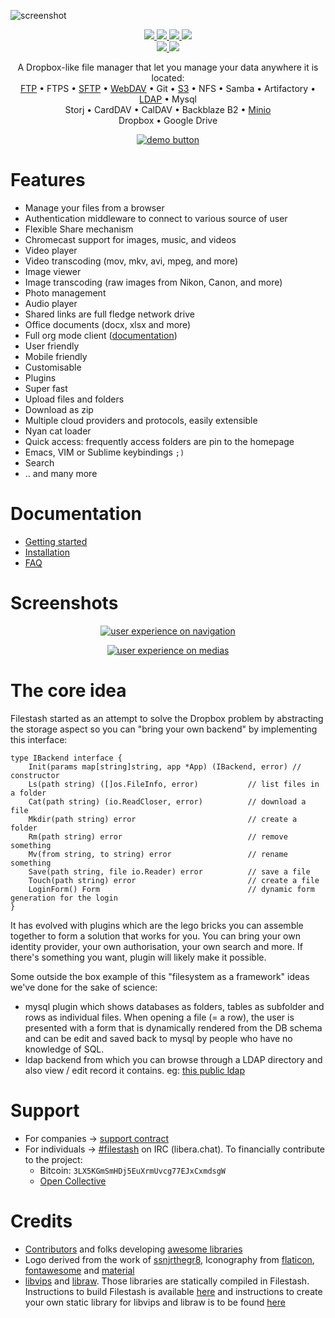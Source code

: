 ![screenshot](https://raw.githubusercontent.com/iilaurens/filestash_images/master/.assets/photo.jpg)

<p align="center">
    <a href="https://github.com/iilaurens/contributors" alt="Contributors">
        <img src="https://img.shields.io/github/contributors/iilaurens/filestash" style="max-width:100%;">
    </a>
    <a href="https://opencollective.com/filestash" alt="Backers on Open Collective">
        <img src="https://img.shields.io/opencollective/backers/filestash" style="max-width:100%;">
    </a>
    <a href="https://opencollective.com/filestash" alt="Sponsors on Open Collective">
        <img src="https://img.shields.io/opencollective/sponsors/filestash" style="max-width:100%;">
    </a>
    <a href="https://hub.docker.com/r/machines/filestash" alt="Docker Hub">
        <img src="https://img.shields.io/docker/pulls/machines/filestash" style="max-width:100%;">
    </a>
    <br>
    <a href="#" alt="Build">
        <img src="https://github.com/iilaurens/filestash/actions/workflows/ci.yml/badge.svg" style="max-width:100%;">
    </a>
    <a href="https://kiwiirc.com/nextclient/#irc://irc.libera.chat/#filestash?nick=guest??" alt="Chat on IRC">
        <img src="https://img.shields.io/badge/IRC-%23filestash-brightgreen.svg" style="max-width:100%;">
    </a>
</p>

<p align="center">
    A Dropbox-like file manager that let you manage your data anywhere it is located:<br>
    <a href="https://www.filestash.app/ftp-client.html">FTP</a> • FTPS • <a href="https://www.filestash.app/ssh-file-transfer.html">SFTP</a> • <a href="https://www.filestash.app/webdav-client.html">WebDAV</a> • Git • <a href="https://www.filestash.app/s3-browser.html">S3</a> • NFS • Samba • Artifactory • <a href="https://www.filestash.app/ldap-browser.html">LDAP</a> • Mysql <br>
       Storj • CardDAV • CalDAV • Backblaze B2 • <a href="https://www.filestash.app/s3-browser.html">Minio</a> <br>
               Dropbox • Google Drive
</p>
<p align="center">
    <a href="http://demo.filestash.app">
      <img src="https://raw.githubusercontent.com/iilaurens/filestash_images/master/.assets/button_demo.png" alt="demo button" />
    </a>
</p>

# Features
- Manage your files from a browser
- Authentication middleware to connect to various source of user
- Flexible Share mechanism
- Chromecast support for images, music, and videos
- Video player
- Video transcoding (mov, mkv, avi, mpeg, and more)
- Image viewer
- Image transcoding (raw images from Nikon, Canon, and more)
- Photo management
- Audio player
- Shared links are full fledge network drive
- Office documents (docx, xlsx and more)
- Full org mode client ([documentation](https://www.filestash.app/2018/05/31/release-note-v0.1/))
- User friendly
- Mobile friendly
- Customisable
- Plugins
- Super fast
- Upload files and folders
- Download as zip
- Multiple cloud providers and protocols, easily extensible
- Nyan cat loader
- Quick access: frequently access folders are pin to the homepage
- Emacs, VIM or Sublime keybindings `;)`
- Search
- .. and many more

# Documentation
- [Getting started](https://www.filestash.app/docs/)
- [Installation](https://www.filestash.app/docs/install-and-upgrade/)
- [FAQ](https://www.filestash.app/docs/faq/)

# Screenshots
<p align="center">
    <a href="https://demo.filestash.app">
        <img src="https://raw.githubusercontent.com/iilaurens/filestash_images/master/.assets/navigation.gif" alt="user experience on navigation" />
    </a>
</p>
<p align="center">
    <a href="http://demo.filestash.app">
        <img src="https://raw.githubusercontent.com/iilaurens/filestash_images/master/.assets/photo_management.gif" alt="user experience on medias" />
    </a>
</p>

# The core idea

Filestash started as an attempt to solve the Dropbox problem by abstracting the storage aspect so you can "bring your own backend" by implementing this interface:
```
type IBackend interface {
	Init(params map[string]string, app *App) (IBackend, error) // constructor
	Ls(path string) ([]os.FileInfo, error)           // list files in a folder
	Cat(path string) (io.ReadCloser, error)          // download a file
	Mkdir(path string) error                         // create a folder
	Rm(path string) error                            // remove something
	Mv(from string, to string) error                 // rename something
	Save(path string, file io.Reader) error          // save a file
	Touch(path string) error                         // create a file
	LoginForm() Form                                 // dynamic form generation for the login
}
```
It has evolved with plugins which are the lego bricks you can assemble together to form a solution that works for you. You can bring your own identity provider, your own authorisation, your own search and more. If there's something you want, plugin will likely make it possible.

Some outside the box example of this "filesystem as a framework" ideas we've done for the sake of science:
- mysql plugin which shows databases as folders, tables as subfolder and rows as individual files. When opening a file (= a row), the user is presented with a form that is dynamically rendered from the DB schema and can be edit and saved back to mysql by people who have no knowledge of SQL.
- ldap backend from which you can browse through a LDAP directory and also view / edit record it contains. eg: [this public ldap](https://demo.filestash.app/login?type=ldap&hostname=ldap%3A%2F%2Fipa.demo1.freeipa.org&bind_dn=uid%3Dadmin%2Ccn%3Dusers%2Ccn%3Daccounts%2Cdc%3Ddemo1%2Cdc%3Dfreeipa%2Cdc%3Dorg&bind_password=Secret123&base_dn=cn%3Daccounts%2Cdc%3Ddemo1%2Cdc%3Dfreeipa%2Cdc%3Dorg)

<!-- if you feel curious, we wrote a more in depth article about the [interesting ideas in Filestash]() -->

# Support
- For companies -> [support contract](https://www.filestash.app/pricing/)
- For individuals -> [#filestash](https://kiwiirc.com/nextclient/#irc://irc.libera.chat/#filestash?nick=guest??) on IRC (libera.chat). To financially contribute to the project:
  - Bitcoin: `3LX5KGmSmHDj5EuXrmUvcg77EJxCxmdsgW`
  - [Open Collective](https://opencollective.com/filestash)

# Credits
- [Contributors](https://github.com/iilaurens/filestash/graphs/contributors) and folks developing [awesome libraries](https://github.com/iilaurens/filestash/blob/master/go.mod)
- Logo derived from the work of [ssnjrthegr8](https://github.com/ssnjrthegr8), Iconography from [flaticon](https://www.flaticon.com/), [fontawesome](https://fontawesome.com) and [material](https://material.io/icons/)
- [libvips](https://github.com/libvips/libvips) and [libraw](https://github.com/LibRaw/LibRaw). Those libraries are statically compiled in Filestash. Instructions to build Filestash is available [here](https://github.com/iilaurens/filestash/blob/master/.drone.yml) and instructions to create your own static library for libvips and libraw is to be found [here](https://github.com/iilaurens/filestash/tree/master/server/plugin/plg_image_light/deps)
